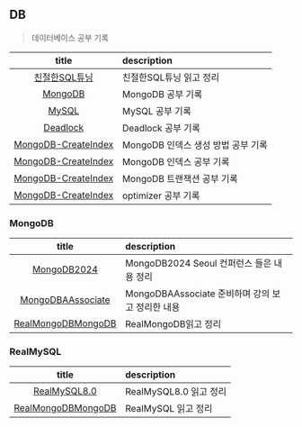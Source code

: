 ## DB
> 데이터베이스 공부 기록

|         title         | description   |
|:---------------------:|:--------------|
| [친절한SQL튜닝](./친절한SQL튜닝) | 친절한SQL튜닝 읽고 정리 |
| [MongoDB](./MongoDB) | MongoDB 공부 기록 |
|   [MySQL](./MySQL)   | MySQL 공부 기록   |
|   [Deadlock](./Deadlock.md)   | Deadlock 공부 기록   |
|   [MongoDB-CreateIndex](./MongoDB-CreateIndex.md)   | MongoDB 인덱스 생성 방법 공부 기록 |
|   [MongoDB-CreateIndex](./MongoDB인덱스.md)   | MongoDB 인덱스 공부 기록 |
|   [MongoDB-CreateIndex](./MongoDB트랜잭션.md)   | MongoDB 트랜잭션 공부 기록 |
|   [MongoDB-CreateIndex](./optimizer.md)   | optimizer 공부 기록 |


### MongoDB
|         title         | description   |
|:---------------------:|:--------------|
| [MongoDB2024](./MongoDB/MongoDB2024/) | MongoDB2024 Seoul 컨퍼런스 들은 내용 정리 |
| [MongoDBAAssociate](./MongoDB/MongoDBAAssociate/) | MongoDBAAssociate 준비하며 강의 보고 정리한 내용|
|   [RealMongoDBMongoDB](./MongoDB)   | RealMongoDB읽고 정리  |


### RealMySQL

|         title         | description   |
|:---------------------:|:--------------|
| [RealMySQL8.0](./MySQL/RealMySQL8.0/) | RealMySQL8.0 읽고 정리 |
|   [RealMongoDBMongoDB](./MySQL)   | RealMySQL 읽고 정리  |
